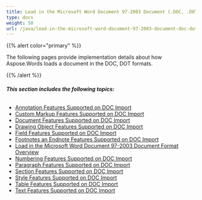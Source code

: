```yaml
---
title: Load in the Microsoft Word Document 97-2003 Document (.DOC, .DOT) Format
type: docs
weight: 50
url: /java/load-in-the-microsoft-word-document-97-2003-document-doc-dot-format/
---
```


{{% alert color="primary" %}} 

The following pages provide implementation details about how Aspose.Words loads a document in the DOC, DOT formats.

{{% /alert %}} 
###### **This section includes the following topics:** 
- [Annotation Features Supported on DOC Import](/words/java/annotation-features-supported-on-doc-import-html/)
- [Custom Markup Features Supported on DOC Import](/words/java/custom-markup-features-supported-on-doc-import-html/)
- [Document Features Supported on DOC Import](/words/java/document-features-supported-on-doc-import-html/)
- [Drawing Object Features Supported on DOC Import](/words/java/drawing-object-features-supported-on-doc-import-html/)
- [Field Features Supported on DOC Import](/words/java/field-features-supported-on-doc-import-html/)
- [Footnotes an Endnote Features Supported on DOC Import](/words/java/footnotes-an-endnote-features-supported-on-doc-import-html/)
- [Load in the Microsoft Word Document 97-2003 Document Format Overview](/words/java/load-in-the-microsoft-word-document-97-2003-document-format-overview-html/)
- [Numbering Features Supported on DOC Import](/words/java/numbering-features-supported-on-doc-import-html/)
- [Paragraph Features Supported on DOC Import](/words/java/paragraph-features-supported-on-doc-import-html/)
- [Section Features Supported on DOC Import](/words/java/section-features-supported-on-doc-import-html/)
- [Style Features Supported on DOC Import](/words/java/style-features-supported-on-doc-import-html/)
- [Table Features Supported on DOC Import](/words/java/table-features-supported-on-doc-import-html/)
- [Text Features Supported on DOC Import](/words/java/text-features-supported-on-doc-import-html/)
